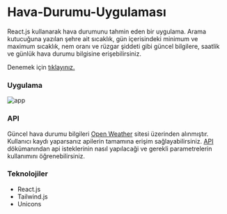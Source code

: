 # Hava-Durumu-Uygulaması

React.js kullanarak hava durumunu tahmin eden bir uygulama. Arama kutucuğuna yazılan şehre ait sıcaklık, gün içerisindeki minimum ve maximum sıcaklık,
nem oranı ve rüzgar şiddeti gibi güncel bilgilere, saatlik ve günlük hava durumu bilgisine erişebilirsiniz.

Denemek için [tıklayınız.](https://zeynep-dmrl.github.io/Hava-Durumu-Uygulamasi/)


### Uygulama
![app](https://github.com/zeynep-dmrl/Hava-Durumu-Uygulamasi/blob/main/src/image/img.png)


### API
Güncel hava durumu bilgileri [Open Weather](https://openweathermap.org) sitesi üzerinden alınmıştır. Kullanıcı kaydı yaparsanız apilerin tamamına erişim sağlayabilirsiniz.
[API](https://openweathermap.org/api) dökümanından api isteklerinin nasıl yapılacaği ve gerekli parametrelerin kullanımını öğrenebilirsiniz.

### Teknolojiler
- React.js
- Tailwind.js
- Unicons

